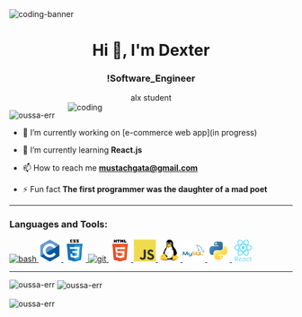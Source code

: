 <img alt='coding-banner' src='https://mir-s3-cdn-cf.behance.net/project_modules/max_1200/79731568097599.5b50bca477735.jpg'>
<h1 align="center">Hi 👋, I'm Dexter</h1>
<h3 align="center">!Software_Engineer</h3>
<center> alx student </center>
<img align="right" width="400"src="https://camo.githubusercontent.com/cae12fddd9d6982901d82580bdf321d81fb299141098ca1c2d4891870827bf17/68747470733a2f2f6d69726f2e6d656469756d2e636f6d2f6d61782f313336302f302a37513379765349765f7430696f4a2d5a2e676966" alt="coding"

<hr>

<p align="left"> <img src="https://komarev.com/ghpvc/?username=oussa-err&label=Profile%20views&color=0e75b6&style=flat" alt="oussa-err" /> </p>

- 🔭 I’m currently working on [e-commerce web app](in progress)

- 🌱 I’m currently learning **React.js**

- 📫 How to reach me **mustachgata@gmail.com**

- ⚡ Fun fact **The first programmer was the daughter of a mad poet**

<!---
  <h3 align="left">Connect with me:</h3> <p align="left"></p>
-->
<hr>

<h3 align="left">Languages and Tools:</h3>
<p align="left"> <a href="https://www.gnu.org/software/bash/" target="_blank" rel="noreferrer"> <img src="https://www.vectorlogo.zone/logos/gnu_bash/gnu_bash-icon.svg" alt="bash" width="40" height="40"/> </a> <a href="https://www.cprogramming.com/" target="_blank" rel="noreferrer"> <img src="https://raw.githubusercontent.com/devicons/devicon/master/icons/c/c-original.svg" alt="c" width="40" height="40"/> </a> <a href="https://www.w3schools.com/css/" target="_blank" rel="noreferrer"> <img src="https://raw.githubusercontent.com/devicons/devicon/master/icons/css3/css3-original-wordmark.svg" alt="css3" width="40" height="40"/> </a> <a href="https://git-scm.com/" target="_blank" rel="noreferrer"> <img src="https://www.vectorlogo.zone/logos/git-scm/git-scm-icon.svg" alt="git" width="40" height="40"/> </a> <a href="https://www.w3.org/html/" target="_blank" rel="noreferrer"> <img src="https://raw.githubusercontent.com/devicons/devicon/master/icons/html5/html5-original-wordmark.svg" alt="html5" width="40" height="40"/> </a> <a href="https://developer.mozilla.org/en-US/docs/Web/JavaScript" target="_blank" rel="noreferrer"> <img src="https://raw.githubusercontent.com/devicons/devicon/master/icons/javascript/javascript-original.svg" alt="javascript" width="40" height="40"/> </a> <a href="https://www.linux.org/" target="_blank" rel="noreferrer"> <img src="https://raw.githubusercontent.com/devicons/devicon/master/icons/linux/linux-original.svg" alt="linux" width="40" height="40"/> </a> <a href="https://www.mysql.com/" target="_blank" rel="noreferrer"> <img src="https://raw.githubusercontent.com/devicons/devicon/master/icons/mysql/mysql-original-wordmark.svg" alt="mysql" width="40" height="40"/> </a> <a href="https://www.python.org" target="_blank" rel="noreferrer"> <img src="https://raw.githubusercontent.com/devicons/devicon/master/icons/python/python-original.svg" alt="python" width="40" height="40"/> </a> <a href="https://reactjs.org/" target="_blank" rel="noreferrer"> <img src="https://raw.githubusercontent.com/devicons/devicon/master/icons/react/react-original-wordmark.svg" alt="react" width="40" height="40"/> </a> </p>

<hr>

<p><img align="left" src="https://github-readme-stats.vercel.app/api/top-langs?username=oussa-err&show_icons=true&locale=en&layout=compact" alt="oussa-err" /></p>

<p>&nbsp;<img align="center" src="https://github-readme-stats.vercel.app/api?username=oussa-err&show_icons=true&locale=en" alt="oussa-err" /></p>

<p><img align="center" src="https://github-readme-streak-stats.herokuapp.com/?user=oussa-err&" alt="oussa-err" /></p>

